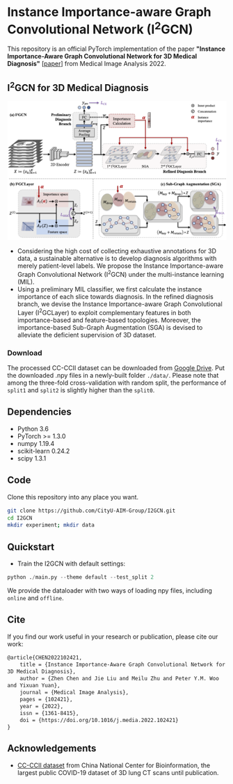 # Instance Importance-aware Graph Convolutional Network (I<sup>2</sup>GCN)
This repository is an official PyTorch implementation of the paper **"Instance Importance-Aware Graph Convolutional Network for 3D Medical Diagnosis"** [[paper](https://www.sciencedirect.com/science/article/pii/S136184152200072X)] from Medical Image Analysis 2022.


## I<sup>2</sup>GCN for 3D Medical Diagnosis
<div align=center><img width="600" src=/fig/framework.png></div>

* Considering the high cost of collecting exhaustive annotations for 3D data, a sustainable alternative is to develop diagnosis algorithms with merely patient-level labels. We propose the Instance Importance-aware Graph Convolutional Network (I<sup>2</sup>GCN) under the multi-instance learning (MIL). 
* Using a preliminary MIL classifier, we first calculate the instance importance of each slice towards diagnosis. In the refined diagnosis branch, we devise the Instance Importance-aware Graph Convolutional Layer (I<sup>2</sup>GCLayer) to exploit complementary features in both importance-based and feature-based topologies. Moreover, the importance-based Sub-Graph Augmentation (SGA) is devised to alleviate the deficient supervision of 3D dataset.

### Download
The processed CC-CCII dataset can be downloaded from [Google Drive](https://drive.google.com/drive/folders/1O4TdIJAWqk5hINbKmgdVfmv7zQg1gqbq?usp=sharing). Put the downloaded .npy files in a newly-built folder ```./data/```. Please note that among the three-fold cross-validation with random split, the performance of ```split1``` and ```split2``` is slightly higher than the ```split0```.

## Dependencies
* Python 3.6
* PyTorch >= 1.3.0
* numpy 1.19.4
* scikit-learn 0.24.2
* scipy 1.3.1


## Code
Clone this repository into any place you want.
```bash
git clone https://github.com/CityU-AIM-Group/I2GCN.git
cd I2GCN
mkdir experiment; mkdir data
```
## Quickstart 
* Train the I2GCN with default settings:
```python
python ./main.py --theme default --test_split 2 
```
We provide the dataloader with two ways of loading npy files, including ```online``` and ```offline```.

## Cite
If you find our work useful in your research or publication, please cite our work:
```
@article{CHEN2022102421,
	title = {Instance Importance-Aware Graph Convolutional Network for 3D Medical Diagnosis},
	author = {Zhen Chen and Jie Liu and Meilu Zhu and Peter Y.M. Woo and Yixuan Yuan},
	journal = {Medical Image Analysis},
	pages = {102421},
	year = {2022},
	issn = {1361-8415},
	doi = {https://doi.org/10.1016/j.media.2022.102421}
}
```


## Acknowledgements
* [CC-CCII dataset](http://ncov-ai.big.ac.cn/download?lang=en) from China National Center for Bioinformation, the largest public COVID-19 dataset of 3D lung CT scans until publication.

